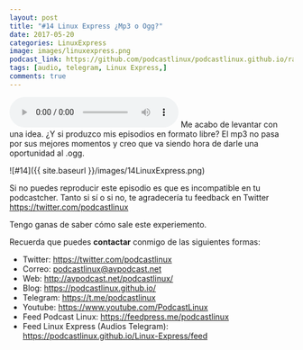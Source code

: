 ```yaml
---
layout: post
title: "#14 Linux Express ¿Mp3 o Ogg?"
date: 2017-05-20
categories: LinuxExpress
image: images/linuxexpress.png
podcast_link: https://github.com/podcastlinux/podcastlinux.github.io/raw/master/Linux-Express/%2314%20Podcast%20Linux%20Express.ogg
tags: [audio, telegram, Linux Express,]
comments: true
---
```

<audio controls>
  <source src="https://github.com/podcastlinux/podcastlinux.github.io/raw/master/Linux-Express/%2314%20Podcast%20Linux%20Express.ogg" type="audio/mpeg">
Your browser does not support the audio element.
</audio>
Me acabo de levantar con una idea. ¿Y si produzco mis episodios en formato libre? El mp3 no pasa por sus mejores momentos 
y creo que va siendo hora de darle una oportunidad al .ogg.

![#14]({{ site.baseurl }}/images/14LinuxExpress.png)

Si no puedes reproducir este episodio es que es incompatible en tu podcastcher. Tanto si sí o si no, te agradecería tu feedback 
en Twitter <https://twitter.com/podcastlinux>

Tengo ganas de saber cómo sale este experiemento.

Recuerda que puedes **contactar** conmigo de las siguientes formas:

+ Twitter: <https://twitter.com/podcastlinux>
+ Correo: <podcastlinux@avpodcast.net>
+ Web: <http://avpodcast.net/podcastlinux/>
+ Blog: <https://podcastlinux.github.io/>
+ Telegram: <https://t.me/podcastlinux>
+ Youtube: <https://www.youtube.com/PodcastLinux>
+ Feed Podcast Linux: <https://feedpress.me/podcastlinux>
+ Feed Linux Express (Audios Telegram): <https://podcastlinux.github.io/Linux-Express/feed>
